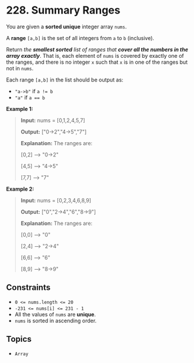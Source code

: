 # 228. Summary Ranges

You are given a **sorted unique** integer array `nums`.

A **range** `[a,b]` is the set of all integers from `a` to `b` (inclusive).

Return _the **smallest sorted** list of ranges that **cover all the numbers in the array exactly**_. That is, each element of `nums` is covered by exactly one of the ranges, and there is no integer `x` such that `x` is in one of the ranges but not in `nums`.

Each range `[a,b]` in the list should be output as:

* `"a->b"` if `a != b`
* `"a"` if `a == b`

**Example 1:**

> **Input:** nums = \[0,1,2,4,5,7\]
>
> **Output:** \["0->2","4->5","7"\]
>
> **Explanation:** The ranges are:
>
> \[0,2\] --> "0->2"
>
> \[4,5\] --> "4->5"
>
> \[7,7\] --> "7"

**Example 2:**

> **Input:** nums = \[0,2,3,4,6,8,9\]
>
> **Output:** \["0","2->4","6","8->9"\]
>
> **Explanation:** The ranges are:
>
> \[0,0\] --> "0"
>
> \[2,4\] --> "2->4"
>
> \[6,6\] --> "6"
>
> \[8,9\] --> "8->9"

## Constraints

* `0 <= nums.length <= 20`
* `-231 <= nums[i] <= 231 - 1`
* All the values of `nums` are **unique**.
* `nums` is sorted in ascending order.

## Topics

* `Array`
